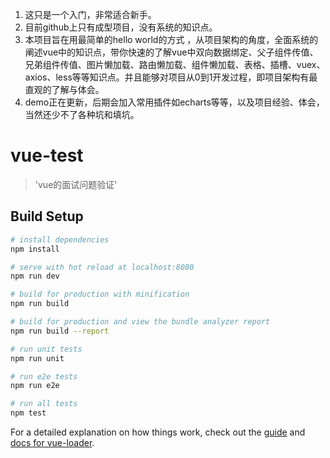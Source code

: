 1. 这只是一个入门，非常适合新手。
2. 目前github上只有成型项目，没有系统的知识点。
3. 本项目旨在用最简单的hello world的方式 ，从项目架构的角度，全面系统的阐述vue中的知识点，带你快速的了解vue中双向数据绑定、父子组件传值、兄弟组件传值、图片懒加载、路由懒加载、组件懒加载、表格、插槽、vuex、axios、less等等知识点。并且能够对项目从0到1开发过程，即项目架构有最直观的了解与体会。
4. demo正在更新，后期会加入常用插件如echarts等等，以及项目经验、体会，当然还少不了各种坑和填坑。




# vue-test

> 'vue的面试问题验证'

## Build Setup

``` bash
# install dependencies
npm install

# serve with hot reload at localhost:8080
npm run dev

# build for production with minification
npm run build

# build for production and view the bundle analyzer report
npm run build --report

# run unit tests
npm run unit

# run e2e tests
npm run e2e

# run all tests
npm test
```

For a detailed explanation on how things work, check out the [guide](http://vuejs-templates.github.io/webpack/) and [docs for vue-loader](http://vuejs.github.io/vue-loader).
